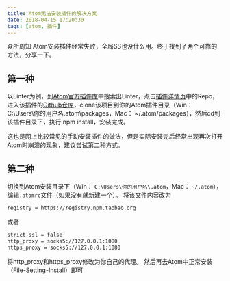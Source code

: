 ```yaml
---
title: Atom无法安装插件的解决方案
date: 2018-04-15 17:20:30
tags: [atom, 插件]
---
```

众所周知 Atom安装插件经常失败，全局SS也没什么用。终于找到了两个可靠的方法，分享一下。

## 第一种
以Linter为例，到[Atom官方插件库](https://atom.io/packages)中搜索出Linter，点击[插件详情页](https://atom.io/packages/linter)中的Repo，进入该插件的[Github仓库](https://github.com/steelbrain/linter)，clone该项目到你的Atom插件目录（Win： C:\Users\你的用户名\.atom\packages，Mac： ~/.atom/packages），然后cd到该插件目录下，执行 npm install，安装完成。


这也是网上比较常见的手动安装插件的做法，但是实际安装完后经常出现再次打开Atom时崩溃的现象，建议尝试第二种方式。

## 第二种

切换到Atom安装目录下（Win： `C:\Users\你的用户名\.atom`，Mac： `~/.atom`），编辑`.atomrc`文件（如果没有就新建一个）。
将该文件内容改为
```bash
registry = https://registry.npm.taobao.org
```
或者
```bash
strict-ssl = false
http_proxy = socks5://127.0.0.1:1080
https_proxy = socks5://127.0.0.1:1080
```
将http_proxy和https_proxy修改为你自己的代理。
然后再去Atom中正常安装（File-Setting-Install）即可
